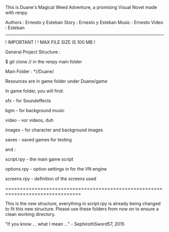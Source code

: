This is Duane's Magical Weed Adventure,
a promising Visual Novel made with renpy.

Authors :   Ernesto y Esteban
Story   :   Ernesto y Esteban
Music   :   Ernesto
Video   :   Esteban

--------------------------------------------------------------------------------

! IMPORTANT !
! MAX FILE SIZE IS 100 MB !

General Project Structure :

$ git clone <git-address> // in the renpy main folder

Main Folder : */<renpy-folder>/Duane/

Resources are in game folder under Duane/game

In game folder, you will find:

  sfx - for Soundeffects

  bgm - for background music

  video - vor videos, duh

  images - for character and background images

  saves - saved games for testing

  and :

  script.rpy - the main game script
  
  options.rpy - option settings in for the VN engine

  screens.rpy - definition of the screens used

================================================================================

This is the new structure, everything in script.rpy is already being changed to
fit this new structure. Please use these folders from now on to ensure a clean
working directory.

"If you know ... what I mean ..." - SephirothSword57, 2015
